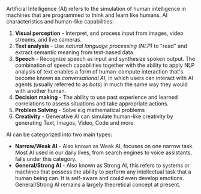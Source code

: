 Artificial Intelligence (AI) refers to the simulation of human intelligence in machines that are programmed to think and learn like humans. AI characteristics and human-like capabilities:

1. **Visual perception** - Interpret, and process input from images, video streams, and live cameras.
2. **Text analysis** - Use *natural language processing (NLP)* to "read" and extract semantic meaning from text-based data.
3. **Speech** - Recognize speech as input and synthesize spoken output. The combination of speech capabilities together with the ability to apply NLP analysis of text enables a form of human-compute interaction that's become known as *conversational AI*, in which users can interact with AI agents (usually referred to as *bots*) in much the same way they would with another human.
4. **Decision making** - The ability to use past experience and learned correlations to assess situations and take appropriate actions.
5. **Problem Solving** - Solve e.g mathematical problems
6. **Creativity** - Generative AI can simulate human-like creativity by generating Text, Images, Video, Code and more.

AI can be categorized into two main types:

-   **Narrow/Weak AI** - Also known as Weak AI, focuses on one narrow task. Most AI used in our daily lives, from search engines to voice assistants, falls under this category.
-   **General/Strong AI** - Also known as Strong AI, this refers to systems or machines that possess the ability to perform any intellectual task that a human being can. It is self-aware and could even develop emotions. General/Strong AI remains a largely theoretical concept at present.
